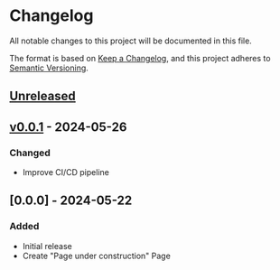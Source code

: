 # Changelog

All notable changes to this project will be documented in this file.

The format is based on [Keep a Changelog](https://keepachangelog.com/en/1.1.0/),
and this project adheres to [Semantic Versioning](https://semver.org/spec/v2.0.0.html).

## [Unreleased]

## [v0.0.1] - 2024-05-26

### Changed

-   Improve CI/CD pipeline

## [0.0.0] - 2024-05-22

### Added

-   Initial release
-   Create "Page under construction" Page

[Unreleased]: https://github.com/SmartCityFlensburg/project-website/compare/v0.0.1...HEAD

[v0.0.1]: https://github.com/SmartCityFlensburg/project-website/compare/0.0.0...v0.0.1
